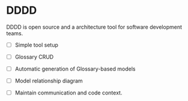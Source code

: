 
# DDDD

DDDD is open source and a architecture tool for software development teams.

- [ ] Simple tool setup 
- [ ] Glossary CRUD
- [ ] Automatic generation of Glossary-based models
- [ ] Model relationship diagram
- [ ] Maintain communication and code context.

